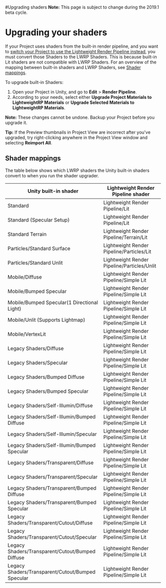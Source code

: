 #Upgrading shaders
**Note:** This page is subject to change during the 2019.1 beta cycle.

# Upgrading your shaders

If your Project uses shaders from the built-in render pipeline, and you want to [switch your Project to use the Lightweight Render Pipeline instead](installing-lwrp-into-an-existing-project.md), you must convert those Shaders to the LWRP Shaders. This is because built-in Lit shaders are not compatible with LWRP Shaders. For an overview of the mapping between built-in shaders and LWRP Shaders, see [Shader mappings](#shader-mappings).

To upgrade built-in Shaders:

1. Open your Project in Unity, and go to **Edit** > **Render Pipeline**. 
2. According to your needs, select either **Upgrade Project Materials to LightweightRP Materials** or **Upgrade Selected Materials to LightweightRP Materials**.

**Note:** These changes cannot be undone. Backup your Project before you upgrade it.

**Tip:** If the Preview thumbnails in Project View are incorrect after you've upgraded, try right-clicking anywhere in the Project View window and selecting **Reimport All**.

## Shader mappings

The table below shows which LWRP shaders the Unity built-in shaders convert to when you run the shader upgrader.

| Unity built-in shader                             | Lightweight Render Pipeline shader          |
| ------------------------------------------------- | ------------------------------------------- |
| Standard                                          | Lightweight Render Pipeline/Lit             |
| Standard (Specular Setup)                         | Lightweight Render Pipeline/Lit             |
| Standard Terrain                                  | Lightweight Render Pipeline/Terrain/Lit     |
| Particles/Standard Surface                        | Lightweight Render Pipeline/Particles/Lit   |
| Particles/Standard Unlit                          | Lightweight Render Pipeline/Particles/Unlit |
| Mobile/Diffuse                                    | Lightweight Render Pipeline/Simple Lit      |
| Mobile/Bumped Specular                            | Lightweight Render Pipeline/Simple Lit      |
| Mobile/Bumped Specular(1 Directional Light)       | Lightweight Render Pipeline/Simple Lit      |
| Mobile/Unlit (Supports Lightmap)                  | Lightweight Render Pipeline/Simple Lit      |
| Mobile/VertexLit                                  | Lightweight Render Pipeline/Simple Lit      |
| Legacy Shaders/Diffuse                            | Lightweight Render Pipeline/Simple Lit      |
| Legacy Shaders/Specular                           | Lightweight Render Pipeline/Simple Lit      |
| Legacy Shaders/Bumped Diffuse                     | Lightweight Render Pipeline/Simple Lit      |
| Legacy Shaders/Bumped Specular                    | Lightweight Render Pipeline/Simple Lit      |
| Legacy Shaders/Self-Illumin/Diffuse               | Lightweight Render Pipeline/Simple Lit      |
| Legacy Shaders/Self-Illumin/Bumped Diffuse        | Lightweight Render Pipeline/Simple Lit      |
| Legacy Shaders/Self-Illumin/Specular              | Lightweight Render Pipeline/Simple Lit      |
| Legacy Shaders/Self-Illumin/Bumped Specular       | Lightweight Render Pipeline/Simple Lit      |
| Legacy Shaders/Transparent/Diffuse                | Lightweight Render Pipeline/Simple Lit      |
| Legacy Shaders/Transparent/Specular               | Lightweight Render Pipeline/Simple Lit      |
| Legacy Shaders/Transparent/Bumped Diffuse         | Lightweight Render Pipeline/Simple Lit      |
| Legacy Shaders/Transparent/Bumped Specular        | Lightweight Render Pipeline/Simple Lit      |
| Legacy Shaders/Transparent/Cutout/Diffuse         | Lightweight Render Pipeline/Simple Lit      |
| Legacy Shaders/Transparent/Cutout/Specular        | Lightweight Render Pipeline/Simple Lit      |
| Legacy Shaders/Transparent/Cutout/Bumped Diffuse  | Lightweight Render Pipeline/Simple Lit      |
| Legacy Shaders/Transparent/Cutout/Bumped Specular | Lightweight Render Pipeline/Simple Lit      |
